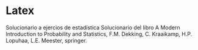 # Latex
Solucionario a ejercios de estadística
Solucionario del libro A Modern Introduction to Probability and Statistics, F.M. Dekking, C. Kraaikamp, H.P. Lopuhaa, L.E. Meester, springer.
